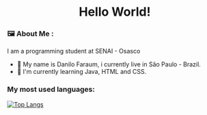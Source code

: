 <h1 align="center">Hello World!</h1>

### :framed_picture: About Me :

I am a programming student at SENAI - Osasco

- 🌱 My name is Danilo Faraum, i currently live in São Paulo - Brazil.
- 🔭 I'm currently learning Java, HTML and CSS.

### My most used languages:

[![Top Langs](https://github-readme-stats.vercel.app/api/top-langs/?username=DaniloFaraum&layout=compact&theme=nightowl&border=3A218B)](https://github.com/anuraghazra/github-readme-stats)
